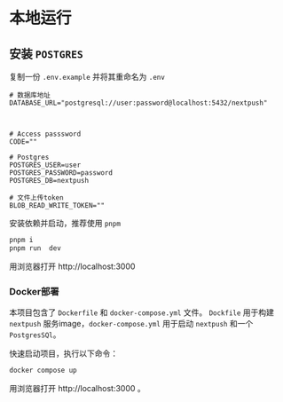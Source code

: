 # 本地运行


## 安装 `POSTGRES`

复制一份 `.env.example` 并将其重命名为 `.env`

```env
# 数据库地址
DATABASE_URL="postgresql://user:password@localhost:5432/nextpush"



# Access passsword
CODE=""

# Postgres
POSTGRES_USER=user
POSTGRES_PASSWORD=password
POSTGRES_DB=nextpush

# 文件上传token
BLOB_READ_WRITE_TOKEN=""
```

安装依赖并启动，推荐使用 `pnpm`

```sh
pnpm i
pnpm run  dev
```

用浏览器打开 http://localhost:3000


### Docker部署
本项目包含了 `Dockerfile` 和 `docker-compose.yml` 文件。
`Dockfile` 用于构建 `nextpush` 服务image，`docker-compose.yml` 用于启动 `nextpush` 和一个 `PostgresSQl`。

快速启动项目，执行以下命令：
```sh
docker compose up
```

用浏览器打开 http://localhost:3000 。